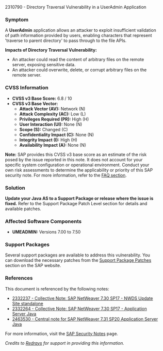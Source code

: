2310790 - Directory Traversal Vulnerability in a UserAdmin Application

### Symptom
A **UserAdmin** application allows an attacker to exploit insufficient validation of path information provided by users, enabling characters that represent 'traverse to parent directory' to pass through to the file APIs.

**Impacts of Directory Traversal Vulnerability:**
- An attacker could read the content of arbitrary files on the remote server, exposing sensitive data.
- An attacker could overwrite, delete, or corrupt arbitrary files on the remote server.

### CVSS Information
- **CVSS v3 Base Score:** 6.8 / 10
- **CVSS v3 Base Vector:**
  - **Attack Vector (AV):** Network (N)
  - **Attack Complexity (AC):** Low (L)
  - **Privileges Required (PR):** High (H)
  - **User Interaction (UI):** None (N)
  - **Scope (S):** Changed (C)
  - **Confidentiality Impact (C):** None (N)
  - **Integrity Impact (I):** High (H)
  - **Availability Impact (A):** None (N)

**Note:** SAP provides this CVSS v3 base score as an estimate of the risk posed by the issue reported in this note. It does not account for your specific system configuration or operational environment. Conduct your own risk assessments to determine the applicability or priority of this SAP security note. For more information, refer to the [FAQ section](https://me.sap.com/support/sfm/notes/print/0002310790?language=en-US&token=28A272AC98A26E0CEBD6C30AD4D9BA34).

### Solution
**Update your Java AS to a Support Package or release where the issue is fixed.** Refer to the Support Package Patch Level section for details and available patches.

### Affected Software Components
- **UMEADMIN:** Versions 7.00 to 7.50

### Support Packages
Several support packages are available to address this vulnerability. You can download the necessary patches from the [Support Package Patches](https://me.sap.com/sap/support/swdc/notes?cvnr=73554900100200001645&support_package=SP004&patch_level=000001) section on the SAP website.

### References
This document is referenced by the following notes:
- [2332237 - Collective Note: SAP NetWeaver 7.30 SP17 - NWDS Update Site standalone](https://me.sap.com/notes/2332237)
- [2332264 - Collective Note: SAP NetWeaver 7.30 SP17 - Application Server Java](https://me.sap.com/notes/2332264)
- [2463530 - Central note for SAP NetWeaver 7.31 SP20 Application Server Java](https://me.sap.com/notes/2463530)

For more information, visit the [SAP Security Notes](https://me.sap.com/securitynotes) page.

*Credits to [Redrays](https://redrays.io) for support in providing this information.*